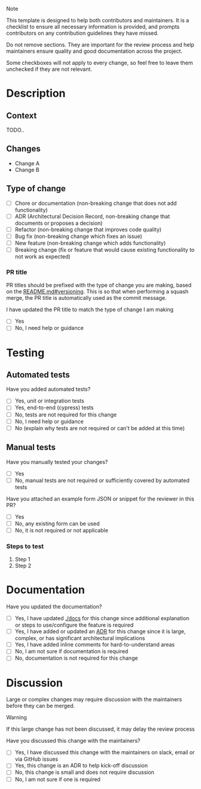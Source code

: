 > [!NOTE]
> This template is designed to help both contributors and maintainers. It is a checklist to ensure all necessary
> information is provided, and prompts contributors on any contribution guidelines they have missed.
>
> Do not remove sections.
> They are important for the review process and help maintainers ensure quality and good documentation across the
> project.
>
> Some checkboxes will not apply to every change, so feel free to leave them unchecked if they are not relevant.

# Description

## Context

<!--
Include these details if applicable:
- A summary of the change
- A link to the issue this change addresses
- Motivation and context for the change
- Acceptance criteria if you have any
- A screen recording or screenshots of the feature or change
-->

TODO..

## Changes

- Change A
- Change B

## Type of change

- [ ] Chore or documentation (non-breaking change that does not add functionality)
- [ ] ADR (Architectural Decision Record, non-breaking change that documents or proposes a decision)
- [ ] Refactor (non-breaking change that improves code quality)
- [ ] Bug fix (non-breaking change which fixes an issue)
- [ ] New feature (non-breaking change which adds functionality)
- [ ] Breaking change (fix or feature that would cause existing functionality to not work as expected)

### PR title

PR titles should be prefixed with the type of change you are making, based on
the [README.md#versioning](https://github.com/XGovFormBuilder/digital-form-builder?tab=readme-ov-file#versioning).
This is so that when performing a squash merge, the PR title is automatically used as the commit message.

I have updated the PR title to match the type of change I am making

- [ ] Yes
- [ ] No, I need help or guidance

# Testing

<!--
Several departments use XGovFormBuilder in production.
Automated tests help ensure that changes do not break existing functionality for another department.

Maintainers are sympathetic to the time constraints of government departments, but please try to be good citizens and add tests when possible.
-->

## Automated tests

Have you added automated tests?

- [ ] Yes, unit or integration tests
- [ ] Yes, end-to-end (cypress) tests
- [ ] No, tests are not required for this change
- [ ] No, I need help or guidance
- [ ] No (explain why tests are not required or can't be added at this time)

## Manual tests

Have you manually tested your changes?

- [ ] Yes
- [ ] No, manual tests are not required or sufficiently covered by automated tests

Have you attached an example form JSON or snippet for the reviewer in this PR?

- [ ] Yes
- [ ] No, any existing form can be used
- [ ] No, it is not required or not applicable

### Steps to test

<!--
Only fill out this section if you answered "Yes" to manually testing your changes.

In this section
- describe the tests that you ran to verify your changes
- provide instructions and a form JSON or snippet so we can reproduce the test if necessary

If uploading a form JSON, use the "attach files" feature in GitHub PR.
-->

1. Step 1
2. Step 2

# Documentation

Have you updated the documentation?

- [ ] Yes, I have updated [./docs](https://github.com/XGovFormBuilder/digital-form-builder/tree/main/docs) for this
      change since additional explanation or steps to use/configure the feature is required
- [ ] Yes, I have added or updated an [ADR](https://github.com/XGovFormBuilder/digital-form-builder/tree/main/docs/adr)
      for this change since it is large, complex, or has significant architectural implications
- [ ] Yes, I have added inline comments for hard-to-understand areas
- [ ] No, I am not sure if documentation is required
- [ ] No, documentation is not required for this change

# Discussion

Large or complex changes may require discussion with the maintainers before they can be merged.

> [!WARNING]
>
> If this large change has not been discussed, it may delay the review process

Have you discussed this change with the maintainers?

- [ ] Yes, I have discussed this change with the maintainers on slack, email or via GitHub issues
- [ ] Yes, this change is an ADR to help kick-off discussion
- [ ] No, this change is small and does not require discussion
- [ ] No, I am not sure if one is required
